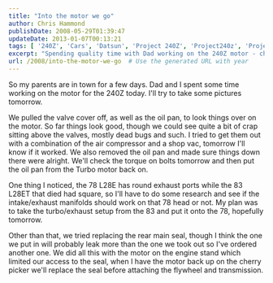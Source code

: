 ```yaml
---
title: "Into the motor we go"
author: Chris Hammond
publishDate: 2008-05-29T01:39:47
updateDate: 2013-01-07T00:13:21
tags: [ '240Z', 'Cars', 'Datsun', 'Project 240Z', 'Project240z', 'Project240Zcom' ]
excerpt: "Spending quality time with Dad working on the 240Z motor - checking valves, cleaning bugs, and planning turbo upgrades. Stay tuned for progress updates! #240Z #DIYauto"
url: /2008/into-the-motor-we-go  # Use the generated URL with year
---
```

<p>So my parents are in town for a few days. Dad and I spent some time working on the motor for the 240Z today. I'll try to take some pictures tomorrow.</p> <p>We pulled the valve cover off, as well as the oil pan, to look things over on the motor. So far things look good, though we could see quite a bit of crap sitting above the valves, mostly dead bugs and such. I tried to get them out with a combination of the air compressor and a shop vac, tomorrow I'll know if it worked. We also removed the oil pan and made sure things down there were alright. We'll check the torque on bolts tomorrow and then put the oil pan from the Turbo motor back on.</p> <p>One thing I noticed, the 78 L28E has round exhaust ports while the 83 L28ET that died had square, so I'll have to do some research and see if the intake/exhaust manifolds should work on that 78 head or not.&#160;My plan was to take the turbo/exhaust setup from the 83 and put it onto the 78, hopefully tomorrow.</p> <p>Other than that, we tried replacing the rear main seal, though I think the one we put in will probably leak more than the one we took out so I've ordered another one. We did all this with the motor on the engine stand which limited our access to the seal, when I have the motor back up on the cherry picker we'll replace the seal before attaching the flywheel and transmission.</p>


